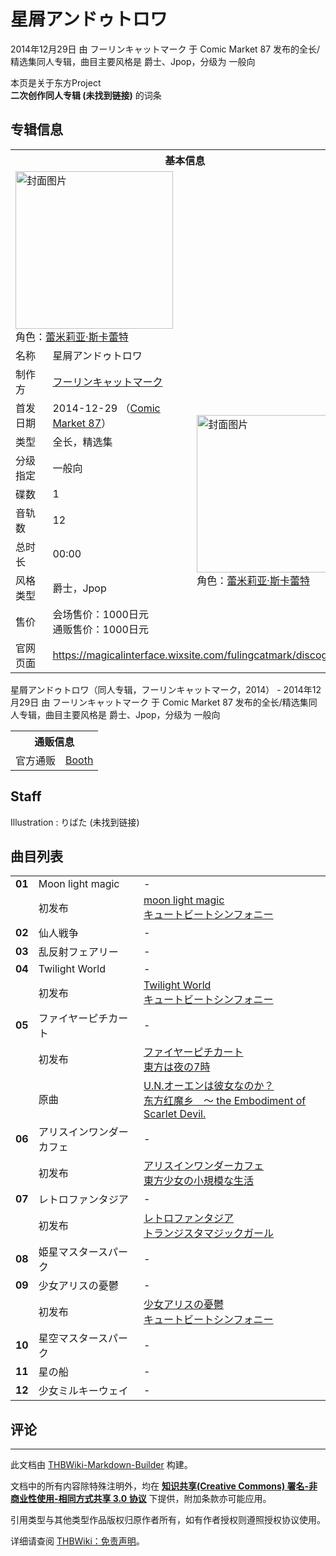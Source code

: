 # 星屑アンドゥトロワ

<!-- source html: G:\repos\THBWiki-Markdown-Builder\THBWikiMarkdown\Temp\main\0\0a\ns0%3A%E6%98%9F%E5%B1%91%E3%82%A2%E3%83%B3%E3%83%89%E3%82%A5%E3%83%88%E3%83%AD%E3%83%AF.html -->

2014年12月29日 由 フーリンキャットマーク 于 Comic Market 87 发布的全长/精选集同人专辑，曲目主要风格是 爵士、Jpop，分级为 一般向

本页是关于东方Project  
 **二次创作同人专辑 (未找到链接)** 的词条

## 专辑信息

<table><tbody><tr><th colspan="3">基本信息</th></tr><tr><td class="cover-artwork-mobile" colspan="2"><a href="./文件-星屑アンドゥトロワ封面.png.md" class="image" title="封面图片"><img alt="封面图片" src="https://upload.thwiki.cc/thumb/f/f2/%E6%98%9F%E5%B1%91%E3%82%A2%E3%83%B3%E3%83%89%E3%82%A5%E3%83%88%E3%83%AD%E3%83%AF%E5%B0%81%E9%9D%A2.png/252px-%E6%98%9F%E5%B1%91%E3%82%A2%E3%83%B3%E3%83%89%E3%82%A5%E3%83%88%E3%83%AD%E3%83%AF%E5%B0%81%E9%9D%A2.png" decoding="async" loading="lazy" width="252" height="252" srcset="https://upload.thwiki.cc/thumb/f/f2/%E6%98%9F%E5%B1%91%E3%82%A2%E3%83%B3%E3%83%89%E3%82%A5%E3%83%88%E3%83%AD%E3%83%AF%E5%B0%81%E9%9D%A2.png/378px-%E6%98%9F%E5%B1%91%E3%82%A2%E3%83%B3%E3%83%89%E3%82%A5%E3%83%88%E3%83%AD%E3%83%AF%E5%B0%81%E9%9D%A2.png 1.5x, https://upload.thwiki.cc/thumb/f/f2/%E6%98%9F%E5%B1%91%E3%82%A2%E3%83%B3%E3%83%89%E3%82%A5%E3%83%88%E3%83%AD%E3%83%AF%E5%B0%81%E9%9D%A2.png/504px-%E6%98%9F%E5%B1%91%E3%82%A2%E3%83%B3%E3%83%89%E3%82%A5%E3%83%88%E3%83%AD%E3%83%AF%E5%B0%81%E9%9D%A2.png 2x" data-file-width="1654" data-file-height="1654"></a><div class="cover-char">角色：<a href="./蕾米莉亚·斯卡蕾特.md" title="蕾米莉亚·斯卡蕾特">蕾米莉亚·斯卡蕾特</a></div></td>
</tr><tr><td class="label">名称</td><td colspan="2"> 星屑アンドゥトロワ </td></tr><tr><td class="label">制作方</td><td><a href="./フーリンキャットマーク.md" title="フーリンキャットマーク">フーリンキャットマーク</a></td><td class="cover-artwork" rowspan="9" style="min-width:252px;"><a href="./文件-星屑アンドゥトロワ封面.png.md" class="image" title="封面图片"><img alt="封面图片" src="https://upload.thwiki.cc/thumb/f/f2/%E6%98%9F%E5%B1%91%E3%82%A2%E3%83%B3%E3%83%89%E3%82%A5%E3%83%88%E3%83%AD%E3%83%AF%E5%B0%81%E9%9D%A2.png/252px-%E6%98%9F%E5%B1%91%E3%82%A2%E3%83%B3%E3%83%89%E3%82%A5%E3%83%88%E3%83%AD%E3%83%AF%E5%B0%81%E9%9D%A2.png" decoding="async" loading="lazy" width="252" height="252" srcset="https://upload.thwiki.cc/thumb/f/f2/%E6%98%9F%E5%B1%91%E3%82%A2%E3%83%B3%E3%83%89%E3%82%A5%E3%83%88%E3%83%AD%E3%83%AF%E5%B0%81%E9%9D%A2.png/378px-%E6%98%9F%E5%B1%91%E3%82%A2%E3%83%B3%E3%83%89%E3%82%A5%E3%83%88%E3%83%AD%E3%83%AF%E5%B0%81%E9%9D%A2.png 1.5x, https://upload.thwiki.cc/thumb/f/f2/%E6%98%9F%E5%B1%91%E3%82%A2%E3%83%B3%E3%83%89%E3%82%A5%E3%83%88%E3%83%AD%E3%83%AF%E5%B0%81%E9%9D%A2.png/504px-%E6%98%9F%E5%B1%91%E3%82%A2%E3%83%B3%E3%83%89%E3%82%A5%E3%83%88%E3%83%AD%E3%83%AF%E5%B0%81%E9%9D%A2.png 2x" data-file-width="1654" data-file-height="1654"></a><div class="cover-char">角色：<a href="./蕾米莉亚·斯卡蕾特.md" title="蕾米莉亚·斯卡蕾特">蕾米莉亚·斯卡蕾特</a></div></td>
</tr><tr><td class="label">首发日期</td><td>2014-12-29&#160;（<a href="/展会作品列表?e=Comic+Market%2387">Comic Market 87</a>）</td></tr><tr><td class="label">类型</td><td>全长，精选集</td></tr><tr><td class="label">分级指定</td><td>一般向</td></tr><tr><td class="label">碟数</td><td>1</td></tr><tr><td class="label">音轨数</td><td>12</td></tr><tr><td class="label">总时长</td><td>00:00</td></tr><tr><td class="label">风格类型</td><td>爵士，Jpop</td></tr><tr><td class="label">售价</td><td>会场售价：1000日元<br>通贩售价：1000日元</td></tr>
<tr><td class="label">官网页面</td><td colspan="2"><a rel="nofollow" class="external free" href="https://magicalinterface.wixsite.com/fulingcatmark/discography">https://magicalinterface.wixsite.com/fulingcatmark/discography</a></td></tr></tbody></table>

星屑アンドゥトロワ（同人专辑，フーリンキャットマーク，2014） - 2014年12月29日 由 フーリンキャットマーク 于 Comic Market 87 发布的全长/精选集同人专辑，曲目主要风格是 爵士、Jpop，分级为 一般向

<table><tbody><tr><th colspan="3">通贩信息</th></tr><tr><td class="label">官方通贩</td><td colspan="2"><a rel="nofollow" class="external text" href="https://huringcatmark.booth.pm/items/1914879">Booth</a></td></tr></tbody></table>



## Staff
Illustration
: りばた (未找到链接)


## 曲目列表

<table><tbody><tr><td id="1" class="info"><b>01</b></td><td id="Moon_light_magic" colspan="2" class="title">Moon light magic<span class="thcsearchlinks"><a rel="nofollow" class="external text" href="https://cd.thwiki.cc?&amp;fromwiki=星屑アンドゥトロワ"><span title="搜索相似同人曲"></span></a></span></td><td class="time">-</td></tr><tr><td class="left"></td><td class="label">初发布</td><td class="text" colspan="2"><a href="/%E3%82%AD%E3%83%A5%E3%83%BC%E3%83%88%E3%83%93%E3%83%BC%E3%83%88%E3%82%B7%E3%83%B3%E3%83%95%E3%82%A9%E3%83%8B%E3%83%BC#4" title="キュートビートシンフォニー">moon light magic</a><div class="source"><a href="./キュートビートシンフォニー.md" title="キュートビートシンフォニー">キュートビートシンフォニー</a></div></td></tr>
<tr><td id="2" class="info"><b>02</b></td><td id="仙人戦争" colspan="2" class="title">仙人戦争<span class="thcsearchlinks"><a rel="nofollow" class="external text" href="https://cd.thwiki.cc?&amp;fromwiki=星屑アンドゥトロワ"><span title="搜索相似同人曲"></span></a></span></td><td class="time">-</td></tr>
<tr><td id="3" class="info"><b>03</b></td><td id="乱反射フェアリー" colspan="2" class="title">乱反射フェアリー<span class="thcsearchlinks"><a rel="nofollow" class="external text" href="https://cd.thwiki.cc?&amp;fromwiki=星屑アンドゥトロワ"><span title="搜索相似同人曲"></span></a></span></td><td class="time">-</td></tr>
<tr><td id="4" class="info"><b>04</b></td><td id="Twilight_World" colspan="2" class="title">Twilight World<span class="thcsearchlinks"><a rel="nofollow" class="external text" href="https://cd.thwiki.cc?&amp;fromwiki=星屑アンドゥトロワ"><span title="搜索相似同人曲"></span></a></span></td><td class="time">-</td></tr><tr><td class="left"></td><td class="label">初发布</td><td class="text" colspan="2"><a href="/%E3%82%AD%E3%83%A5%E3%83%BC%E3%83%88%E3%83%93%E3%83%BC%E3%83%88%E3%82%B7%E3%83%B3%E3%83%95%E3%82%A9%E3%83%8B%E3%83%BC#9" title="キュートビートシンフォニー">Twilight World</a><div class="source"><a href="./キュートビートシンフォニー.md" title="キュートビートシンフォニー">キュートビートシンフォニー</a></div></td></tr>
<tr><td id="5" class="info"><b>05</b></td><td id="ファイヤーピチカート" colspan="2" class="title">ファイヤーピチカート<span class="thcsearchlinks"><a rel="nofollow" class="external text" href="https://cd.thwiki.cc?ogmusic=U.N.オーエンは彼女なのか？&amp;fromwiki=星屑アンドゥトロワ"><span title="搜索相似同人曲"></span></a></span></td><td class="time">-</td></tr><tr><td class="left"></td><td class="label">初发布</td><td class="text" colspan="2"><a href="/%E6%9D%B1%E6%96%B9%E3%81%AF%E5%A4%9C%E3%81%AE7%E6%99%82#1" title="東方は夜の7時">ファイヤーピチカート</a><div class="source"><a href="./東方は夜の7時.md" title="東方は夜の7時">東方は夜の7時</a></div></td></tr><tr><td class="left"></td><td class="label">原曲</td><td class="text" colspan="2"><span class="thcsearchlinks"><a rel="nofollow" class="external text" href="https://cd.thwiki.cc?ogmusic=U.N.オーエンは彼女なのか？&amp;fromwiki=星屑アンドゥトロワ"><span></span></a></span><div class="ogmusic"><a href="./U.N.オーエンは彼女なのか？.md" class="mw-redirect" title="U.N.オーエンは彼女なのか？">U.N.オーエンは彼女なのか？</a></div><div class="source"><a href="./东方红魔乡_～_the_Embodiment_of_Scarlet_Devil..md" class="mw-redirect" title="东方红魔乡 ～ the Embodiment of Scarlet Devil.">东方红魔乡　～ the Embodiment of Scarlet Devil.</a></div></td></tr>
<tr><td id="6" class="info"><b>06</b></td><td id="アリスインワンダーカフェ" colspan="2" class="title">アリスインワンダーカフェ<span class="thcsearchlinks"><a rel="nofollow" class="external text" href="https://cd.thwiki.cc?&amp;fromwiki=星屑アンドゥトロワ"><span title="搜索相似同人曲"></span></a></span></td><td class="time">-</td></tr><tr><td class="left"></td><td class="label">初发布</td><td class="text" colspan="2"><a href="/%E6%9D%B1%E6%96%B9%E5%B0%91%E5%A5%B3%E3%81%AE%E5%B0%8F%E8%A6%8F%E6%A8%A1%E3%81%AA%E7%94%9F%E6%B4%BB#2" title="東方少女の小規模な生活">アリスインワンダーカフェ</a><div class="source"><a href="./東方少女の小規模な生活.md" title="東方少女の小規模な生活">東方少女の小規模な生活</a></div></td></tr>
<tr><td id="7" class="info"><b>07</b></td><td id="レトロファンタジア" colspan="2" class="title">レトロファンタジア<span class="thcsearchlinks"><a rel="nofollow" class="external text" href="https://cd.thwiki.cc?&amp;fromwiki=星屑アンドゥトロワ"><span title="搜索相似同人曲"></span></a></span></td><td class="time">-</td></tr><tr><td class="left"></td><td class="label">初发布</td><td class="text" colspan="2"><a href="/%E3%83%88%E3%83%A9%E3%83%B3%E3%82%B8%E3%82%B9%E3%82%BF%E3%83%9E%E3%82%B8%E3%83%83%E3%82%AF%E3%82%AC%E3%83%BC%E3%83%AB#3" title="トランジスタマジックガール">レトロファンタジア</a><div class="source"><a href="./トランジスタマジックガール.md" title="トランジスタマジックガール">トランジスタマジックガール</a></div></td></tr>
<tr><td id="8" class="info"><b>08</b></td><td id="姫星マスタースパーク" colspan="2" class="title">姫星マスタースパーク<span class="thcsearchlinks"><a rel="nofollow" class="external text" href="https://cd.thwiki.cc?&amp;fromwiki=星屑アンドゥトロワ"><span title="搜索相似同人曲"></span></a></span></td><td class="time">-</td></tr>
<tr><td id="9" class="info"><b>09</b></td><td id="少女アリスの憂鬱" colspan="2" class="title">少女アリスの憂鬱<span class="thcsearchlinks"><a rel="nofollow" class="external text" href="https://cd.thwiki.cc?&amp;fromwiki=星屑アンドゥトロワ"><span title="搜索相似同人曲"></span></a></span></td><td class="time">-</td></tr><tr><td class="left"></td><td class="label">初发布</td><td class="text" colspan="2"><a href="/%E3%82%AD%E3%83%A5%E3%83%BC%E3%83%88%E3%83%93%E3%83%BC%E3%83%88%E3%82%B7%E3%83%B3%E3%83%95%E3%82%A9%E3%83%8B%E3%83%BC#1" title="キュートビートシンフォニー">少女アリスの憂鬱</a><div class="source"><a href="./キュートビートシンフォニー.md" title="キュートビートシンフォニー">キュートビートシンフォニー</a></div></td></tr>
<tr><td id="10" class="info"><b>10</b></td><td id="星空マスタースパーク" colspan="2" class="title">星空マスタースパーク<span class="thcsearchlinks"><a rel="nofollow" class="external text" href="https://cd.thwiki.cc?&amp;fromwiki=星屑アンドゥトロワ"><span title="搜索相似同人曲"></span></a></span></td><td class="time">-</td></tr>
<tr><td id="11" class="info"><b>11</b></td><td id="星の船" colspan="2" class="title">星の船<span class="thcsearchlinks"><a rel="nofollow" class="external text" href="https://cd.thwiki.cc?&amp;fromwiki=星屑アンドゥトロワ"><span title="搜索相似同人曲"></span></a></span></td><td class="time">-</td></tr>
<tr><td id="12" class="info"><b>12</b></td><td id="少女ミルキーウェイ" colspan="2" class="title">少女ミルキーウェイ<span class="thcsearchlinks"><a rel="nofollow" class="external text" href="https://cd.thwiki.cc?&amp;fromwiki=星屑アンドゥトロワ"><span title="搜索相似同人曲"></span></a></span></td><td class="time">-</td></tr></tbody></table>



## 评论




---

此文档由 [THBWiki-Markdown-Builder](https://github.com/Delsin-Yu/THBWiki-Markdown-Builder) 构建。

文档中的所有内容除特殊注明外，均在 [**知识共享(Creative Commons) 署名-非商业性使用-相同方式共享 3.0 协议**](https://creativecommons.org/licenses/by-sa/3.0/deed.zh-hans) 下提供，附加条款亦可能应用。

引用类型与其他类型作品版权归原作者所有，如有作者授权则遵照授权协议使用。

详细请查阅 [THBWiki：免责声明](https://thbwiki.cc/THBWiki:%E5%85%8D%E8%B4%A3%E5%A3%B0%E6%98%8E)。

